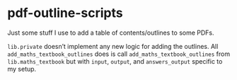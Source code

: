 # pdf-outline-scripts

Just some stuff I use to add a table of contents/outlines to some PDFs.

`lib.private` doesn’t implement any new logic for adding the outlines.
All `add_maths_textbook_outlines` does is call `add_maths_textbook_outlines`
from `lib.maths_textbook` but with `input`, `output`, and `answers_output`
specific to my setup.
